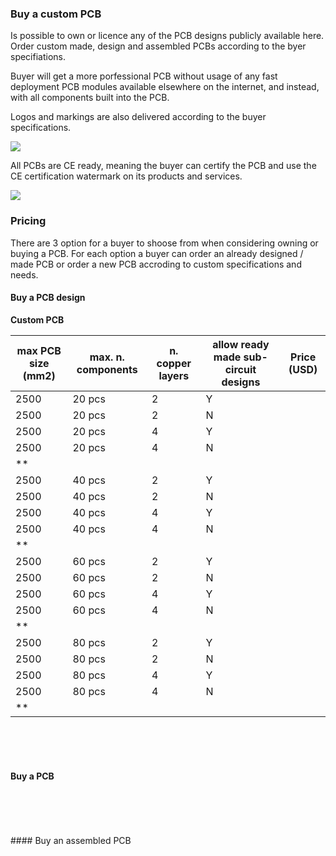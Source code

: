 ### Buy a custom PCB
Is possible to own or licence any of the PCB designs publicly available here. Order custom made, design and assembled PCBs according to the byer specifiations.

Buyer will get a more porfessional PCB without usage of any fast deployment PCB modules available elsewhere on the internet, and instead, with all components built into the PCB.  

Logos and markings are also delivered according to the buyer specifications.

![](https://github.com/aeonSolutions/PCB-Prototyping-Catalogue/blob/main/certified%20logos.png)

All PCBs are CE ready, meaning the buyer can certify the PCB and use the CE certification watermark on its products and services. 

![](https://github.com/aeonSolutions/PCB-Prototyping-Catalogue/blob/main/ownApcb.png)

### Pricing
There are 3 option for a buyer to shoose from when considering owning or buying a PCB. For each option a buyer can order an already designed / made PCB or order a new PCB accroding to custom specifications and needs.

#### Buy a PCB design 

**Custom PCB**

| max PCB size (mm2) | max. n. components | n. copper layers | allow ready made sub-circuit designs | Price (USD) |
|--------------------|--------------------|------------------|--------------------------------------|-------------|
|    2500            |    20 pcs          |  2               |             Y                        |             |
|    2500            |    20 pcs          |  2               |             N                        |             |
|    2500            |    20 pcs          |  4               |             Y                        |             |
|    2500            |    20 pcs          |  4               |             N                        |             |
|       **           |                    |                  |                                      |             |
|    2500            |    40 pcs          |  2               |             Y                        |             |
|    2500            |    40 pcs          |  2               |             N                        |             |
|    2500            |    40 pcs          |  4               |             Y                        |             |
|    2500            |    40 pcs          |  4               |             N                        |             |
|       **           |                    |                  |                                      |             |
|    2500            |    60 pcs          |  2               |             Y                        |             |
|    2500            |    60 pcs          |  2               |             N                        |             |
|    2500            |    60 pcs          |  4               |             Y                        |             |
|    2500            |    60 pcs          |  4               |             N                        |             |
|       **           |                    |                  |                                      |             |
|    2500            |    80 pcs          |  2               |             Y                        |             |
|    2500            |    80 pcs          |  2               |             N                        |             |
|    2500            |    80 pcs          |  4               |             Y                        |             |
|    2500            |    80 pcs          |  4               |             N                        |             |
|       **           |                    |                  |                                      |             |


<br />
<br />
<br />

#### Buy a PCB  

|  |  |
|-------------|------|


<br />
<br />
<br />
#### Buy an assembled PCB

|  |  |
|-------------|------|


<br />
<br />
<br />
